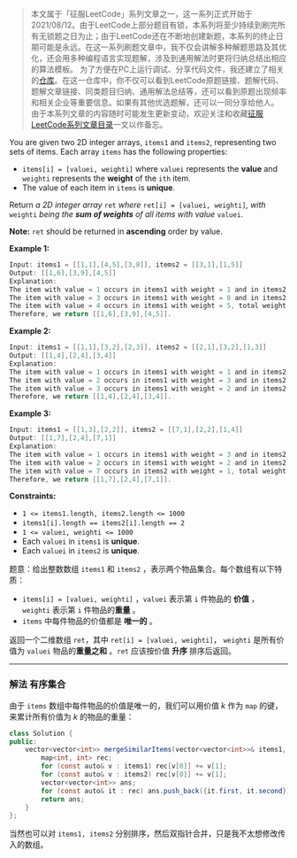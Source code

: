 > 本文属于「征服LeetCode」系列文章之一，这一系列正式开始于2021/08/12。由于LeetCode上部分题目有锁，本系列将至少持续到刷完所有无锁题之日为止；由于LeetCode还在不断地创建新题，本系列的终止日期可能是永远。在这一系列刷题文章中，我不仅会讲解多种解题思路及其优化，还会用多种编程语言实现题解，涉及到通用解法时更将归纳总结出相应的算法模板。
> <b></b>
> 为了方便在PC上运行调试、分享代码文件，我还建立了相关的[仓库](https://github.com/memcpy0/LeetCode-Conquest)。在这一仓库中，你不仅可以看到LeetCode原题链接、题解代码、题解文章链接、同类题目归纳、通用解法总结等，还可以看到原题出现频率和相关企业等重要信息。如果有其他优选题解，还可以一同分享给他人。
> <b></b>
> 由于本系列文章的内容随时可能发生更新变动，欢迎关注和收藏[征服LeetCode系列文章目录](https://memcpy0.blog.csdn.net/article/details/119656559)一文以作备忘。

You are given two 2D integer arrays, `items1` and `items2`, representing two sets of items. Each array `items` has the following properties:

-   `items[i] = [valuei, weighti]` where `valuei` represents the **value** and `weighti` represents the **weight** of the `ith` item.
-   The value of each item in `items` is **unique**.

Return _a 2D integer array_ `ret` _where_ `ret[i] = [valuei, weighti]`_,_ _with_ `weighti` _being the **sum of weights** of all items with value_ `valuei`.

**Note:** `ret` should be returned in **ascending** order by value.

**Example 1:**
```java
Input: items1 = [[1,1],[4,5],[3,8]], items2 = [[3,1],[1,5]]
Output: [[1,6],[3,9],[4,5]]
Explanation: 
The item with value = 1 occurs in items1 with weight = 1 and in items2 with weight = 5, total weight = 1 + 5 = 6.
The item with value = 3 occurs in items1 with weight = 8 and in items2 with weight = 1, total weight = 8 + 1 = 9.
The item with value = 4 occurs in items1 with weight = 5, total weight = 5.  
Therefore, we return [[1,6],[3,9],[4,5]].
```
**Example 2:**
```java
Input: items1 = [[1,1],[3,2],[2,3]], items2 = [[2,1],[3,2],[1,3]]
Output: [[1,4],[2,4],[3,4]]
Explanation: 
The item with value = 1 occurs in items1 with weight = 1 and in items2 with weight = 3, total weight = 1 + 3 = 4.
The item with value = 2 occurs in items1 with weight = 3 and in items2 with weight = 1, total weight = 3 + 1 = 4.
The item with value = 3 occurs in items1 with weight = 2 and in items2 with weight = 2, total weight = 2 + 2 = 4.
Therefore, we return [[1,4],[2,4],[3,4]].
```
**Example 3:**
```java
Input: items1 = [[1,3],[2,2]], items2 = [[7,1],[2,2],[1,4]]
Output: [[1,7],[2,4],[7,1]]
Explanation:
The item with value = 1 occurs in items1 with weight = 3 and in items2 with weight = 4, total weight = 3 + 4 = 7. 
The item with value = 2 occurs in items1 with weight = 2 and in items2 with weight = 2, total weight = 2 + 2 = 4. 
The item with value = 7 occurs in items2 with weight = 1, total weight = 1.
Therefore, we return [[1,7],[2,4],[7,1]].
```
**Constraints:**
-   `1 <= items1.length, items2.length <= 1000`
-   `items1[i].length == items2[i].length == 2`
-   `1 <= valuei, weighti <= 1000`
-   Each `valuei` in `items1` is **unique**.
-   Each `valuei` in `items2` is **unique**.

题意：给出整数数组 `items1` 和 `items2` ，表示两个物品集合。每个数组有以下特质：
-   `items[i] = [valuei, weighti]` ，`valuei` 表示第 `i` 件物品的 **价值** ，`weighti` 表示第 `i` 件物品的**重量** 。
-   `items` 中每件物品的价值都是 **唯一的** 。

返回一个二维数组 `ret`，其中 `ret[i] = [valuei, weighti]`， `weighti` 是所有价值为 `valuei` 物品的**重量之和** 。`ret` 应该按价值 **升序** 排序后返回。

---
### 解法 有序集合
由于 `items` 数组中每件物品的价值是唯一的，我们可以用价值 $k$ 作为 `map` 的键，来累计所有价值为 $k$ 的物品的重量：
```java
class Solution {
public:
    vector<vector<int>> mergeSimilarItems(vector<vector<int>>& items1, vector<vector<int>>& items2) {
        map<int, int> rec;
        for (const auto& v : items1) rec[v[0]] += v[1];
        for (const auto& v : items2) rec[v[0]] += v[1];
        vector<vector<int>> ans;
        for (const auto& it : rec) ans.push_back({it.first, it.second});
        return ans;
    }
};
```
当然也可以对 `items1, items2` 分别排序，然后双指针合并，只是我不太想修改传入的数组。